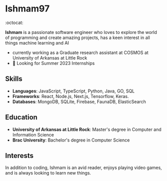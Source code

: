 # Ishmam97

:octocat: 

**Ishmam** is a passionate software engineer who loves to explore the world of programming and create amazing projects, has a keen interest in all things machine learning and AI
- currently working as a Graduate research assistant at COSMOS at University of Arkansas at Little Rock
- 👀 Looking for Summer 2023 Internships 

## Skills

- **Languages**: JavaScript, TypeScript, Python, Java, GO, SQL
- **Frameworks**: React, Node.js, Next.js, Tensorflow, Keras.
- **Databases**: MongoDB, SQLite, Firebase, FaunaDB, ElasticSearch

## Education

- **University of Arkansas at Little Rock**: Master's degree in Computer and Information Science
- **Brac University**: Bachelor's degree in Computer Science

## Interests

In addition to coding, Ishmam is an avid reader, enjoys playing video games, and is always looking to learn new things.


<!---
Ishmam97/Ishmam97 is a ✨ special ✨ repository because its `README.md` (this file) appears on your GitHub profile.
You can click the Preview link to take a look at your changes.
--->
